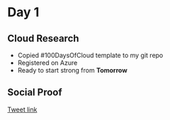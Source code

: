 <!-- This is a template you can use for quick progress days. It removes a lot of the steps we encourage you to share in the longer template 000-DAY-ARTICLE-LONG-TEMPLATE.MD-->

# Day 1

## Cloud Research

- Copied #100DaysOfCloud template to my git repo
- Registered on Azure
- Ready to start strong from **Tomorrow**

## Social Proof


[Tweet link](https://twitter.com/Just4JAG/status/1336507117046476801?s=20)
